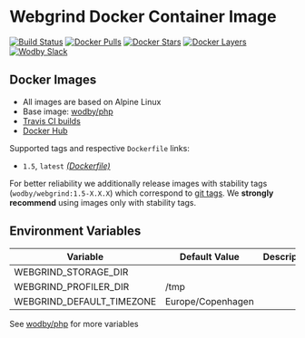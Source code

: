 # Webgrind Docker Container Image 

[![Build Status](https://travis-ci.org/wodby/webgrind.svg?branch=master)](https://travis-ci.org/wodby/webgrind)
[![Docker Pulls](https://img.shields.io/docker/pulls/wodby/webgrind.svg)](https://hub.docker.com/r/wodby/webgrind)
[![Docker Stars](https://img.shields.io/docker/stars/wodby/webgrind.svg)](https://hub.docker.com/r/wodby/webgrind)
[![Docker Layers](https://images.microbadger.com/badges/image/wodby/webgrind.svg)](https://microbadger.com/images/wodby/webgrind)
[![Wodby Slack](http://slack.wodby.com/badge.svg)](http://slack.wodby.com)

## Docker Images

* All images are based on Alpine Linux
* Base image: [wodby/php](https://github.com/wodby/php)
* [Travis CI builds](https://travis-ci.org/wodby/webgrind) 
* [Docker Hub](https://hub.docker.com/r/wodby/webgrind)

Supported tags and respective `Dockerfile` links:

* `1.5`, `latest`  [_(Dockerfile)_](https://github.com/wodby/webgrind/tree/master/Dockerfile)

For better reliability we additionally release images with stability tags (`wodby/webgrind:1.5-X.X.X`) which correspond to [git tags](https://github.com/wodby/webgrind/release). We **strongly recommend** using images only with stability tags. 

## Environment Variables

| Variable                  | Default Value     | Description |
| ------------------------- | ----------------- | ----------- |
| WEBGRIND_STORAGE_DIR      |                   |             |
| WEBGRIND_PROFILER_DIR     | /tmp              |             |
| WEBGRIND_DEFAULT_TIMEZONE | Europe/Copenhagen |             |

See [wodby/php](https://github.com/wodby/php) for more variables
